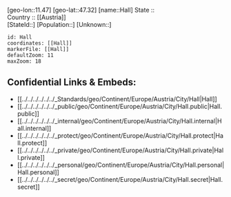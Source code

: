 ﻿---
location: [47.32,11.47] 
mapzoom: [7,12] 
mapmarker: city 
type: City
tags:
- geo/City


SpocWebEntityId: 9137
isDeleted: false
confidential: public

---
[geo-lon::11.47] 
[geo-lat::47.32] 
[name::Hall] 
State ::  
Country :: [[Austria]]  
[StateId::] 
[Population::] 
[Unknown::] 


```leaflet
id: Hall
coordinates: [[Hall]] 
markerFile: [[Hall]] 
defaultZoom: 11 
maxZoom: 18
```


## Confidential Links & Embeds: 
- [[../../../../../../_Standards/geo/Continent/Europe/Austria/City/Hall|Hall]] 
- [[../../../../../../_public/geo/Continent/Europe/Austria/City/Hall.public|Hall.public]] 
- [[../../../../../../_internal/geo/Continent/Europe/Austria/City/Hall.internal|Hall.internal]] 
- [[../../../../../../_protect/geo/Continent/Europe/Austria/City/Hall.protect|Hall.protect]] 
- [[../../../../../../_private/geo/Continent/Europe/Austria/City/Hall.private|Hall.private]] 
- [[../../../../../../_personal/geo/Continent/Europe/Austria/City/Hall.personal|Hall.personal]] 
- [[../../../../../../_secret/geo/Continent/Europe/Austria/City/Hall.secret|Hall.secret]] 
